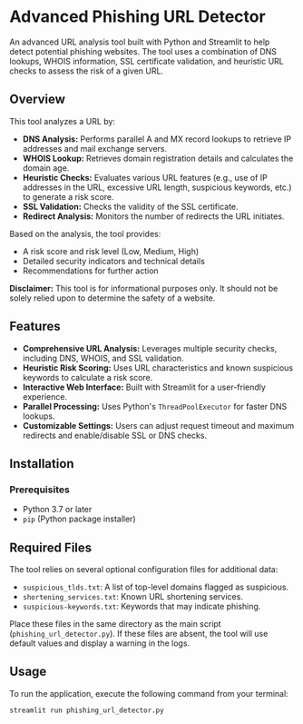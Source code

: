 # Advanced Phishing URL Detector

An advanced URL analysis tool built with Python and Streamlit to help detect potential phishing websites. The tool uses a combination of DNS lookups, WHOIS information, SSL certificate validation, and heuristic URL checks to assess the risk of a given URL.

## Overview

This tool analyzes a URL by:

* **DNS Analysis:** Performs parallel A and MX record lookups to retrieve IP addresses and mail exchange servers.
* **WHOIS Lookup:** Retrieves domain registration details and calculates the domain age.
* **Heuristic Checks:** Evaluates various URL features (e.g., use of IP addresses in the URL, excessive URL length, suspicious keywords, etc.) to generate a risk score.
* **SSL Validation:** Checks the validity of the SSL certificate.
* **Redirect Analysis:** Monitors the number of redirects the URL initiates.

Based on the analysis, the tool provides:

* A risk score and risk level (Low, Medium, High)
* Detailed security indicators and technical details
* Recommendations for further action

**Disclaimer:** This tool is for informational purposes only. It should not be solely relied upon to determine the safety of a website.

## Features

* **Comprehensive URL Analysis:** Leverages multiple security checks, including DNS, WHOIS, and SSL validation.
* **Heuristic Risk Scoring:** Uses URL characteristics and known suspicious keywords to calculate a risk score.
* **Interactive Web Interface:** Built with Streamlit for a user-friendly experience.
* **Parallel Processing:** Uses Python's `ThreadPoolExecutor` for faster DNS lookups.
* **Customizable Settings:** Users can adjust request timeout and maximum redirects and enable/disable SSL or DNS checks.

## Installation

### Prerequisites

* Python 3.7 or later
* `pip` (Python package installer)

## Required Files

The tool relies on several optional configuration files for additional data:

* `suspicious_tlds.txt`: A list of top-level domains flagged as suspicious.
* `shortening_services.txt`: Known URL shortening services.
* `suspicious-keywords.txt`: Keywords that may indicate phishing.

Place these files in the same directory as the main script (`phishing_url_detector.py`). If these files are absent, the tool will use default values and display a warning in the logs.

## Usage

To run the application, execute the following command from your terminal:

```bash
streamlit run phishing_url_detector.py
